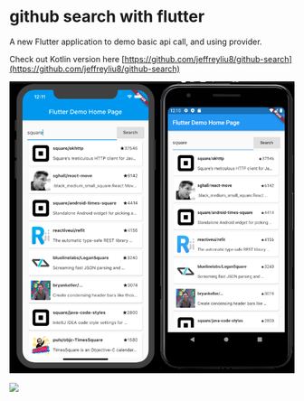 # github search with flutter

A new Flutter application to demo basic api call, and using provider.

Check out Kotlin version here
[https://github.com/jeffreyliu8/github-search](https://github.com/jeffreyliu8/github-search)

![Output sample](https://github.com/jeffreyliu8/github-search-with-flutter/blob/master/screenshot.png)

[![](https://www.buymeacoffee.com/assets/img/custom_images/orange_img.png)](https://www.buymeacoffee.com/jeffliu)




